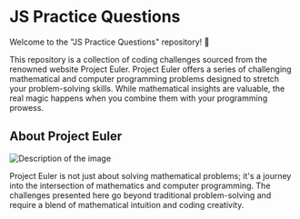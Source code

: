 <h1>JS Practice Questions</h1>
<p>Welcome to the "JS Practice Questions" repository! 🚀

This repository is a collection of coding challenges sourced from the renowned website Project Euler. Project Euler offers a series of challenging mathematical and computer programming problems designed to stretch your problem-solving skills. While mathematical insights are valuable, the real magic happens when you combine them with your programming prowess.</p>

<h2>About Project Euler</h2> <img src="[path/to/your/image.jpg](https://projecteuler.net/images/clipart/euler_portrait.png)" alt="Description of the image">
<p>Project Euler is not just about solving mathematical problems; it's a journey into the intersection of mathematics and computer programming. The challenges presented here go beyond traditional problem-solving and require a blend of mathematical intuition and coding creativity.</p>








